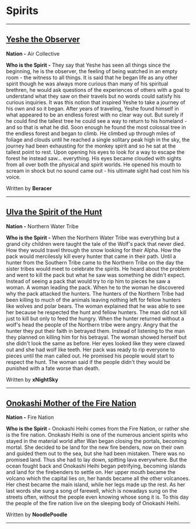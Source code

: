 # Spirits

* * *

## <a href="https://www.rokucraft.com/forum/m/24336306/viewthread/32923847-yeshe-observer" target="_blank">Yeshe the Observer</a>

**Nation -**
Air Collective

**Who is the Spirit -**
They say that Yeshe has seen all things since the beginning, he is the observer, the feeling of being watched in an empty room - the witness to all things. It is said that he began life as any other spirit though he was always more curious than many of his spiritual brethren, he would ask questions of the experiences of others with a goal to understand what they saw on their travels but no words could satisfy his curious inquiries. It was this notion that inspired Yeshe to take a journey of his own and so it began.
After years of traveling, Yeshe found himself in what appeared to be an endless forest with no clear way out. But surely if he could find the tallest tree he could see a way to return to his homeland - and so that is what he did. Soon enough he found the most colossal tree in the endless forest and began to climb. He climbed up through miles of foliage and clouds until he reached a single solitary peak high in the sky, the journey had been exhausting for the monkey spirit and so he sat at the tallest point to rest. Upon opening his eyes to look for a way to escape the forest he instead saw… everything.
His eyes became clouded with sights from all over both the physical and spirit worlds. He opened his mouth to scream in shock but no sound came out - his ultimate sight had cost him his voice.

<p class= writingcredit>Written by <b>Beracer</b></p>

* * *

## <a href="https://www.rokucraft.com/forum/m/24336306/viewthread/32913845-ulva-spirit-hunt-lore-contest" target="_blank">Ulva the Spirit of the Hunt</a>

**Nation -**
Northern Water Tribe

**Who is the Spirit -**
When the Northern Water Tribe was everything but a grand city children were taught the tale of the Wolf's pack that never died. How they would travel through the snow looking for their Alpha. How the pack would mercilessly kill every hunter that came in their path. Until a hunter from the Southern Tribe came to the Northern Tribe on the day the sister tribes would meet to celebrate the spirits. He heard about the problem and went to kill the pack but what he saw was something he didn't expect. Instead of seeing a pack that would try to rip him to pieces he saw a woman. A woman leading the pack.
When he to the woman he discovered why the pack attacked the hunters. The hunters of the Northern Tribe had been killing to much of the animals leaving nothing left for fellow hunters like wolves and polar bears. The woman explained that he was able to see her because he respected the hunt and fellow hunters. The man did not kill just to kill but only to feed the hungry. When the hunter returned without a wolf's head the people of the Northern tribe were angry. Angry that the hunter they put their faith in betrayed them. Instead of listening to the man they planned on killing him for his betrayal. The woman showed herself but she didn't look the same as before. Her eyes looked like they were clawed out and she had wolf like teeth. Her pack was ready to rip everyone to pieces until the man called out. He promised his people would start to respect the hunt. The woman said if the people didn't they would be punished with a fate worse than death.

<p class= writingcredit>Written by <b>xNightSky</b></p>

* * *

## <a href="https://www.rokucraft.com/forum/m/24336306/viewthread/32923823-onokashi-mother-fire-nation" target="_blank">Onokashi Mother of the Fire Nation</a>

**Nation -**
Fire Nation

**Who is the Spirit -**
Onokashi Heihi comes from the Fire Nation, or rather she is the fire nation.
Onokashi Heihi is one of the numerous ancient spirits who stayed in the material world after Wan began closing the portals, becoming mortal. She decided to be land for the new fire benders, now on their own and guided them out to the sea, but she had been mistaken. There was no promised land. Thus she had to lay down, spitting lava everywhere. But the ocean fought back and Onokashi Heihi began petrifying, becoming islands and land for the firebenders to settle on. Her upper mouth became the volcano which the capital lies on, her hands became all the other volcanoes. Her chest became the main island, while her legs made up the rest. As her last words she sung a song of farewell, which is nowadays sung on the streets often, without the people even knowing whose song it is. To this day the people of the fire nation live on the sleeping body of Onokashi Heihi.

<p class= writingcredit>Written by <b>NoodlePoodle</b></p>

* * *